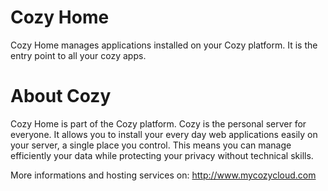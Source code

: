 # Cozy Home

Cozy Home manages applications installed on your Cozy platform. It is the
entry point to all your cozy apps.


# About Cozy

Cozy Home is part of the Cozy platform. Cozy is the personal
server for everyone. It allows you to install your every day web applications 
easily on your server, a single place you control. This means you can manage 
efficiently your data while protecting your privacy without technical skills.

More informations and hosting services on:
http://www.mycozycloud.com
